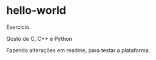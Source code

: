 # hello-world
Exercicio.

Gosto de C, C++ e Python

Fazendo alterações em readme, para testar a plataforma.

